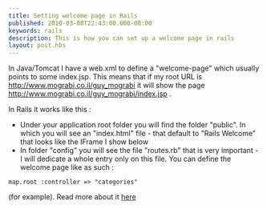 ```yaml
---
title: Setting welcome page in Rails
published: 2010-03-08T22:43:00.000-08:00
keywords: rails
description: This is how you can set up a welcome page in rails
layout: post.hbs
---
```


In Java/Tomcat I have a web.xml to define a "welcome-page" which usually points to some index.jsp. This means that if my root URL is http://www.mograbi.co.il/guy_mograbi
it will show the page http://www.mograbi.co.il/guy_mograbi/index.jsp .  

In Rails it works like this :  

*   Under your application root folder you will find the folder "public". In which you will see an "index.html" file - that default to "Rails Welcome" that looks like the IFrame I show below
*   In folder "config" you will see the file "routes.rb" that is very important - I will dedicate a whole entry only on this file. You can define the welcome page like as such :  

```
map.root :controller => "categories"
```

 (for example). Read more about it [here](http://api.rubyonrails.org/classes/ActionController/Routing.html)